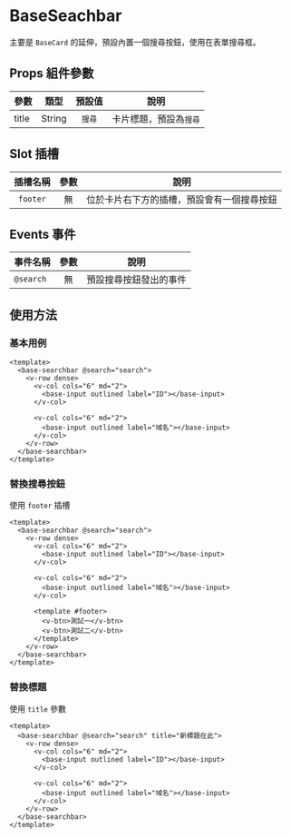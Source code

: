 # BaseSeachbar

主要是 `BaseCard` 的延伸，預設內置一個搜尋按鈕，使用在表單搜尋框。

## Props 組件參數

| 參數  |  類型  | 預設值 | 說明                   |
| ----- | :----: | :----: | ---------------------- |
| title | String | `搜尋` | 卡片標題，預設為`搜尋` |

## Slot 插槽

| 插槽名稱 | 參數 |                    說明                    |
| :------: | :--: | :----------------------------------------: |
| `footer` |  無  | 位於卡片右下方的插槽，預設會有一個搜尋按鈕 |

## Events 事件

| 事件名稱  | 參數 | 說明                   |
| --------- | :--: | ---------------------- |
| `@search` |  無  | 預設搜尋按鈕發出的事件 |

## 使用方法

### 基本用例

```vue
<template>
  <base-searchbar @search="search">
    <v-row dense>
      <v-col cols="6" md="2">
        <base-input outlined label="ID"></base-input>
      </v-col>

      <v-col cols="6" md="2">
        <base-input outlined label="域名"></base-input>
      </v-col>
    </v-row>
  </base-searchbar>
</template>
```

### 替換搜尋按鈕

使用 `footer` 插槽

```vue
<template>
  <base-searchbar @search="search">
    <v-row dense>
      <v-col cols="6" md="2">
        <base-input outlined label="ID"></base-input>
      </v-col>

      <v-col cols="6" md="2">
        <base-input outlined label="域名"></base-input>
      </v-col>

      <template #footer>
        <v-btn>測試一</v-btn>
        <v-btn>測試二</v-btn>
      </template>
    </v-row>
  </base-searchbar>
</template>
```

### 替換標題

使用 `title` 參數

```vue
<template>
  <base-searchbar @search="search" title="新標題在此">
    <v-row dense>
      <v-col cols="6" md="2">
        <base-input outlined label="ID"></base-input>
      </v-col>

      <v-col cols="6" md="2">
        <base-input outlined label="域名"></base-input>
      </v-col>
    </v-row>
  </base-searchbar>
</template>
```
